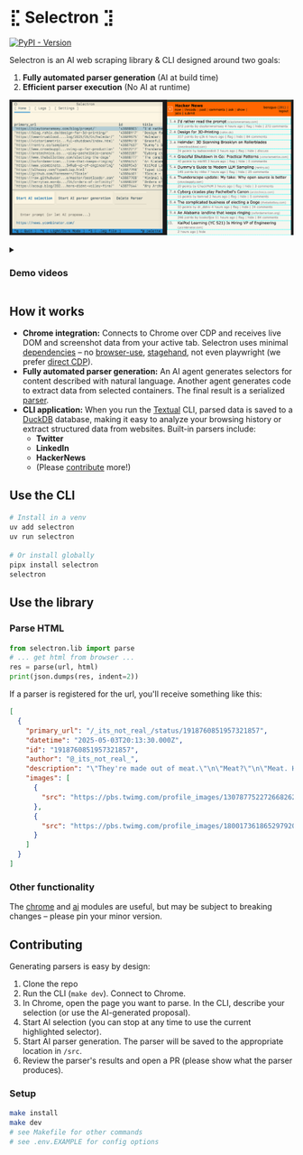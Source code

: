 # ⣏ Selectron ⣹

[![PyPI - Version](https://img.shields.io/pypi/v/selectron.svg)](https://pypi.org/project/selectron)

Selectron is an AI web scraping library & CLI designed around two goals:
1. **Fully automated parser generation** (AI at build time)
2. **Efficient parser execution** (No AI at runtime)

![screenshot](/app.png)

<details> 
<summary><h3>Demo videos</h3></summary>

<h4>Save your Twitter feed to DuckDB</h4>

https://github.com/user-attachments/assets/d8743c32-087f-4137-8451-e4ec3e5716ed

<h4>Generate a new scraper with AI</h4>

https://github.com/user-attachments/assets/8f523f33-a786-4871-b081-4fe9b7422a44

</details>

## How it works

- **Chrome integration:** Connects to Chrome over CDP and receives live DOM and screenshot data from your active tab. Selectron uses minimal [dependencies](https://github.com/SubstrateLabs/selectron/blob/main/pyproject.toml) – no [browser-use](https://github.com/browser-use/browser-use), [stagehand](https://github.com/browserbase/stagehand), not even playwright (we prefer [direct CDP](https://github.com/SubstrateLabs/selectron/blob/main/src/selectron/chrome/chrome_cdp.py)).
- **Fully automated parser generation:** An AI agent generates selectors for content described with natural language. Another agent generates code to extract data from selected containers. The final result is a serialized [parser](https://github.com/SubstrateLabs/selectron/blob/main/src/selectron/parsers/news.ycombinator.com.json). 
- **CLI application:** When you run the [Textual](https://www.textualize.io) CLI, parsed data is saved to a [DuckDB](https://duckdb.org) database, making it easy to analyze your browsing history or extract structured data from websites. Built-in parsers include:
   - **Twitter**
   - **LinkedIn**
   - **HackerNews**
   - (Please [contribute](https://github.com/SubstrateLabs/selectron?tab=readme-ov-file#contributing) more!)
 
## Use the CLI

```sh
# Install in a venv
uv add selectron
uv run selectron

# Or install globally
pipx install selectron
selectron
```

## Use the library

### Parse HTML

```python
from selectron.lib import parse
# ... get html from browser ...
res = parse(url, html)
print(json.dumps(res, indent=2))
```

If a parser is registered for the url, you'll receive something like this:

```json
[
  {
    "primary_url": "/_its_not_real_/status/1918760851957321857",
    "datetime": "2025-05-03T20:13:30.000Z",
    "id": "1918760851957321857",
    "author": "@_its_not_real_",
    "description": "\"They're made out of meat.\"\n\"Meat?\"\n\"Meat. Humans. They're made entirely out of meat.\"\n\"But that's impossible. What about all the tokens they generate? The text? The code?\"\n\"They do produce tokens, but the tokens aren't their essence. They're merely outputs. The humans themselves",
    "images": [
      {
        "src": "https://pbs.twimg.com/profile_images/1307877522726682625/t5r3D_-n_x96.jpg"
      },
      {
        "src": "https://pbs.twimg.com/profile_images/1800173618652979201/2cDLkS53_bigger.jpg"
      }
    ]
  }
]
```

### Other functionality

The [chrome](https://github.com/SubstrateLabs/selectron/tree/main/src/selectron/chrome) and [ai](https://github.com/SubstrateLabs/selectron/tree/main/src/selectron/ai) modules are useful, but may be subject to breaking changes – please pin your minor version. 

## Contributing

Generating parsers is easy by design:

1. Clone the repo
2. Run the CLI (`make dev`). Connect to Chrome.
3. In Chrome, open the page you want to parse. In the CLI, describe your selection (or use the AI-generated proposal).
4. Start AI selection (you can stop at any time to use the current highlighted selector).
5. Start AI parser generation. The parser will be saved to the appropriate location in `/src`. 
6. Review the parser's results and open a PR (please show what the parser produces).

### Setup

```sh
make install
make dev
# see Makefile for other commands
# see .env.EXAMPLE for config options
```
